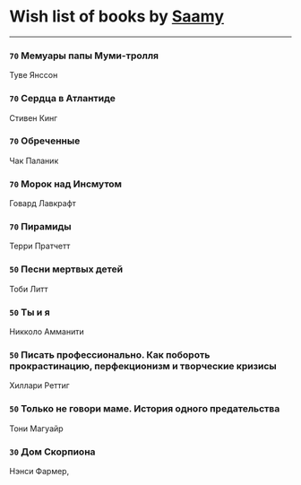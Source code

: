 # Wish list of books by [Saamy](http://vk.com/id115226508)
---

### `70` Мемуары папы Муми-тролля
Туве Янссон

### `70` Сердца в Атлантиде
Стивен Кинг

### `70` Обреченные
Чак Паланик

### `70` Морок над Инсмутом
Говард Лавкрафт

### `70` Пирамиды
Терри Пратчетт

### `50` Песни мертвых детей
Тоби Литт

### `50` Ты и я
Никколо Амманити

### `50` Писать профессионально. Как побороть прокрастинацию, перфекционизм и творческие кризисы
Хиллари Реттиг

### `50` Только не говори маме. История одного предательства
Тони Магуайр

### `30` Дом Скорпиона
Нэнси Фармер,

